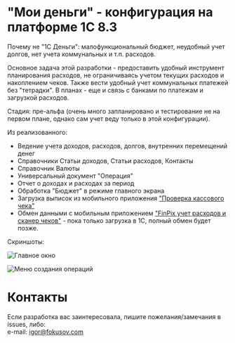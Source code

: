 # "Мои деньги" - конфигурация на платформе 1С 8.3

Почему не "1С Деньги": малофункциональный бюджет, неудобный учет долгов, нет учета коммунальных и т.п. расходов.

Основное задача этой разработки - предоставить удобный инструмент планирования расходов, не ограничиваясь учетом текущих расходов и накоплением чеков. Также вести удобный учет коммунальных платежей без "тетрадки". В планах - еще и связь с банками по платежам и загрузкой расходов.

Стадия: пре-альфа (очень много запланировано и тестирование не на первом плане, однако сам учет веду только в этой конфигурации).

Из реализованного:

- Ведение учета доходов, расходов, долгов, внутренних перемещений денег
- Справочники Статьи доходов, Статьи расходов, Контакты
- Справочник Валюты
- Универсальный документ "Операция"
- Отчет о доходах и расходах за период
- Обработка "Бюджет" в режиме главного экрана
- Загрузка выписок из мобильного приложения ["Проверка кассового чека"](https://play.google.com/store/apps/details?id=ru.fns.billchecker)
- Обмен данными с мобильным приложением ["FinPix учет расходов и сканер чеков"](https://play.google.com/store/apps/details?id=com.finpix.app) - пока только загрузка в 1С, полный обмен будет позже.
 
Скриншоты:

![Главное окно](screen.png)

![Меню создания операций](screen2.png)

# Контакты

Если разработка вас заинтересовала, пишите пожелания/замечания в issues, либо:\
e-mail: [igor@fokusov.com](mailto:igor@fokusov.com) 

